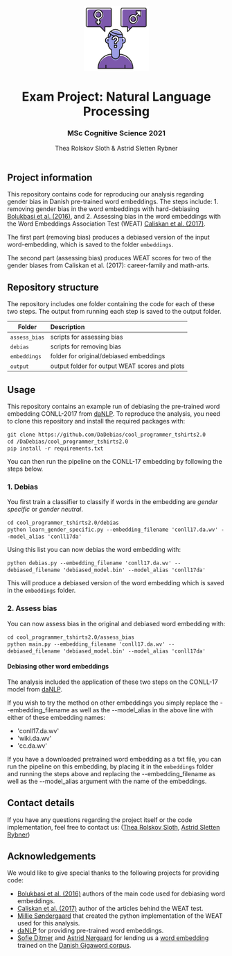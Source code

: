 <br />
<p align="center">
  <a href="https://github.com/DaDebias/cool_programmer_tshirts2.0">
    <img src="cool.png" alt="Logo" width=150 height=150>
  </a>
  
  <h1 align="center">Exam Project: Natural Language Processing</h1> 
  <h3 align="center">MSc Cognitive Science 2021</h3> 


  <p align="center">
    Thea Rolskov Sloth & Astrid Sletten Rybner
    <br />
    <a 
    Aarhus University
    a>
    <br />
  </p>
</p>


## Project information
This repository contains code for reproducing our analysis regarding gender bias in Danish pre-trained word embeddings. The steps include: 1. removing gender bias in the word embeddings with hard-debiasing [Bolukbasi et al. (2016)](https://proceedings.neurips.cc/paper/2016/file/a486cd07e4ac3d270571622f4f316ec5-Paper.pdf), and 2. Assessing bias in the word embeddings with the Word Embeddings Association Test (WEAT) [Caliskan et al. (2017)](http://omeka.unibe.ch/files/original/49b5837cb8707025e98129ca035026e0f2143d76.pdf).

The first part (removing bias) produces a debiased version of the input word-embedding, which is saved to the folder ```embeddings```. 

The second part (assessing bias) produces WEAT scores for two of the gender biases from Caliskan et al. (2017): career-family and math-arts. 

## Repository structure
The repository includes one folder containing the code for each of these two steps. The output from running each step is saved to the output folder. 

| Folder | Description|
|--------|:-----------|
```assess_bias``` | scripts for assessing bias 
```debias``` | scripts for removing bias 
```embeddings```| folder for original/debiased embeddings
```output``` | output folder for output WEAT scores and plots

## Usage
This repository contains an example run of debiasing the pre-trained word embedding CONLL-2017 from [daNLP](https://github.com/alexandrainst/danlp). 
To reproduce the analysis, you need to clone this repository and install the required packages with:

```
git clone https://github.com/DaDebias/cool_programmer_tshirts2.0
cd /DaDebias/cool_programmer_tshirts2.0
pip install -r requirements.txt
```
You can then run the pipeline on the CONLL-17 embedding by following the steps below. 

### 1. Debias 
You first train a classifier to classify if words in the embedding are _gender specific_ or _gender neutral_.

``` 
cd cool_programmer_tshirts2.0/debias
python learn_gender_specific.py --embedding_filename 'conll17.da.wv' --model_alias 'conll17da'
```
Using this list you can now debias the word embedding with: 

```
python debias.py --embedding_filename 'conll17.da.wv' --debiased_filename 'debiased_model.bin' --model_alias 'conll17da'
```
This will produce a debiased version of the word embedding which is saved in the ```embeddings``` folder. 

### 2. Assess bias 
You can now assess bias in the original and debiased word embedding with:

```
cd cool_programmer_tshirts2.0/assess_bias
python main.py --embedding_filename 'conll17.da.wv' --debiased_filename 'debiased_model.bin' --model_alias 'conll17da'
```

#### Debiasing other word embeddings
The analysis included the application of these two steps on the CONLL-17 model from [daNLP](https://github.com/alexandrainst/danlp). 

If you wish to try the method on other embeddings you simply replace the --embedding_filename as well as the --model_alias in the above line with either of these embedding names: 
- 'conll17.da.wv'
- 'wiki.da.wv'
- 'cc.da.wv'

If you have a downloaded pretrained word embedding as a txt file, you can run the pipeline on this embedding, by placing it in the ```embeddings``` folder and running the steps above and replacing the --embedding_filename as well as the --model_alias argument with the name of the embeddings.

## Contact details
If you have any questions regarding the project itself or the code implementation, feel free to contact us: ([Thea Rolskov Sloth](mailto:201706833@post.au.dk), [Astrid Sletten Rybner](mailto:201808935@post.au.dk))

## Acknowledgements
We would like to give special thanks to the following projects for providing code:
* [Bolukbasi et al. (2016)](https://github.com/tolga-b/debiaswe) authors of the main code used for debiasing word embeddings. 
* [Caliskan et al. (2017)](http://omeka.unibe.ch/files/original/49b5837cb8707025e98129ca035026e0f2143d76.pdf) author of the articles behind the WEAT test.
* [Millie Søndergaard](https://github.com/milsondergaard/speciale) that created the python implementation of the WEAT used for this analysis. 
* [daNLP](https://github.com/alexandrainst/danlp) for providing pre-trained word embeddings. 
* [Sofie Ditmer](https://github.com/sofieditmer) and [Astrid Nørgaard]() for lending us a [word embedding](https://github.com/TheNLPlayPlatform/NLPlay.git) trained on the [Danish Gigaword corpus](https://gigaword.dk/). 
